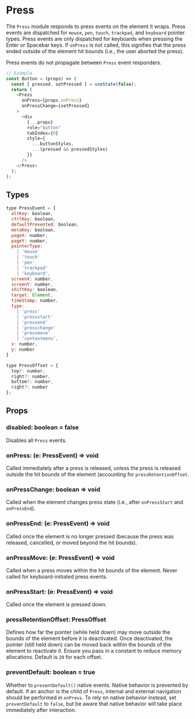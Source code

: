 # Press

The `Press` module responds to press events on the element it wraps. Press
events are dispatched for `mouse`, `pen`, `touch`, `trackpad`, and `keyboard`
pointer types. Press events are only dispatched for keyboards when pressing the
Enter or Spacebar keys. If `onPress` is not called, this signifies that the
press ended outside of the element hit bounds (i.e., the user aborted the
press).

Press events do not propagate between `Press` event responders.

```js
// Example
const Button = (props) => (
  const [ pressed, setPressed ] = useState(false);
  return (
    <Press
      onPress={props.onPress}
      onPressChange={setPressed}
    >
      <div
        {...props}
        role="button"
        tabIndex={0}
        style={
          ...buttonStyles,
          ...(pressed && pressedStyles)
        }}
      />
    </Press>
  );
);
```

## Types

```js
type PressEvent = {
  altKey: boolean,
  ctrlKey: boolean,
  defaultPrevented: boolean,
  metaKey: boolean,
  pageX: number,
  pageY: number,
  pointerType:
    | 'mouse'
    | 'touch'
    | 'pen'
    | 'trackpad'
    | 'keyboard',
  screenX: number,
  screenY: number,
  shiftKey: boolean,
  target: Element,
  timeStamp: number,
  type:
    | 'press'
    | 'pressstart'
    | 'pressend'
    | 'presschange'
    | 'pressmove'
    | 'contextmenu',
  x: number,
  y: number
}

type PressOffset = {
  top?: number,
  right?: number,
  bottom?: number,
  right?: number
};
```

## Props

### disabled: boolean = false

Disables all `Press` events.

### onPress: (e: PressEvent) => void

Called immediately after a press is released, unless the press is released
outside the hit bounds of the element (accounting for `pressRetentionOffset`.

### onPressChange: boolean => void

Called when the element changes press state (i.e., after `onPressStart` and
`onPressEnd`).

### onPressEnd: (e: PressEvent) => void

Called once the element is no longer pressed (because the press was released,
cancelled, or moved beyond the hit bounds).

### onPressMove: (e: PressEvent) => void

Called when a press moves within the hit bounds of the element. Never called for
keyboard-initiated press events.  

### onPressStart: (e: PressEvent) => void

Called once the element is pressed down.

### pressRetentionOffset: PressOffset

Defines how far the pointer (while held down) may move outside the bounds of the
element before it is deactivated. Once deactivated, the pointer (still held
down) can be moved back within the bounds of the element to reactivate it.
Ensure you pass in a constant to reduce memory allocations. Default is `20` for
each offset.

### preventDefault: boolean = true

Whether to `preventDefault()` native events. Native behavior is prevented by
default. If an anchor is the child of `Press`, internal and external navigation
should be performed in `onPress`. To rely on native behavior instead, set
`preventDefault` to `false`, but be aware that native behavior will take place
immediately after interaction.
